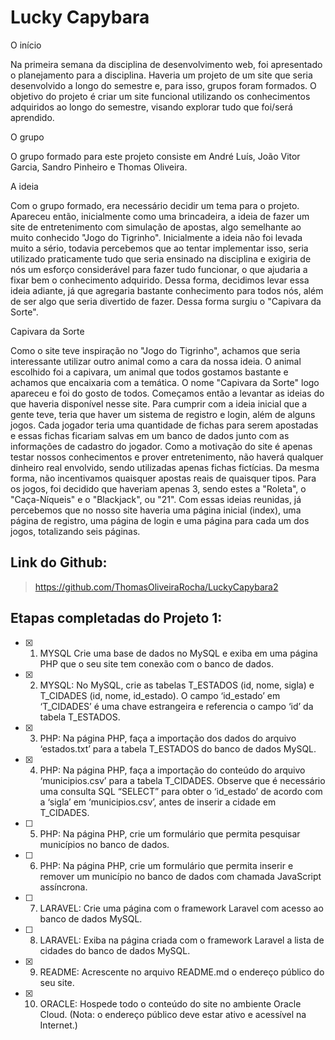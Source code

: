 # Lucky Capybara

O início

Na primeira semana da disciplina de desenvolvimento web, foi apresentado o planejamento para a disciplina. Haveria um projeto de um site que seria desenvolvido a longo do semestre e, para isso, grupos foram formados. O objetivo do projeto é criar um site funcional utilizando os conhecimentos adquiridos ao longo do semestre, visando explorar tudo que foi/será aprendido.



O grupo

O grupo formado para este projeto consiste em André Luís, João Vitor Garcia, Sandro Pinheiro e Thomas Oliveira. 



A ideia

Com o grupo formado, era necessário decidir um tema para o projeto. Apareceu então, inicialmente como uma brincadeira, a ideia de fazer um site de entretenimento com simulação de apostas, algo semelhante ao muito conhecido "Jogo do Tigrinho". Inicialmente a ideia não foi levada muito a sério, todavia percebemos que ao tentar implementar isso, seria utilizado praticamente tudo que seria ensinado na disciplina e exigiria de nós um esforço considerável para fazer tudo funcionar, o que ajudaria a fixar bem o conhecimento adquirido. Dessa forma, decidimos levar essa ideia adiante, já que agregaria bastante conhecimento para todos nós, além de ser algo que seria divertido de fazer. Dessa forma surgiu o "Capivara da Sorte".



Capivara da Sorte

Como o site teve inspiração no "Jogo do Tigrinho", achamos que seria interessante utilizar outro animal como a cara da nossa ideia. O animal escolhido foi a capivara, um animal que todos gostamos bastante e achamos que encaixaria com a temática. O nome "Capivara da Sorte" logo apareceu e foi do gosto de todos. Começamos então a levantar as ideias do que haveria disponível nesse site. Para cumprir com a ideia inicial que a gente teve, teria que haver um sistema de registro e login, além de alguns jogos. Cada jogador teria uma quantidade de fichas para serem apostadas e essas fichas ficariam salvas em um banco de dados junto com as informações de cadastro do jogador. Como a motivação do site é apenas testar nossos conhecimentos e prover entretenimento, não haverá qualquer dinheiro real envolvido, sendo utilizadas apenas fichas fictícias. Da mesma forma, não incentivamos quaisquer apostas reais de quaisquer tipos. Para os jogos, foi decidido que haveriam apenas 3, sendo estes a "Roleta", o "Caça-Níqueis" e o "Blackjack", ou "21". Com essas ideias reunidas, já percebemos que no nosso site haveria uma página inicial (index), uma página de registro, uma página de login e uma página para cada um dos jogos, totalizando seis páginas.

## Link do Github:
> https://github.com/ThomasOliveiraRocha/LuckyCapybara2

## Etapas completadas do Projeto 1:

- [X] 1) MYSQL Crie uma base de dados no MySQL e exiba em uma página PHP que o seu site tem conexão com o banco de dados.

- [X] 2) MYSQL: No MySQL, crie as tabelas T_ESTADOS (id, nome, sigla) e T_CIDADES (id, nome, id_estado). O campo ‘id_estado’ em ‘T_CIDADES’ é uma chave estrangeira e referencia o campo ‘id’ da tabela T_ESTADOS.

- [X] 3) PHP: Na página PHP, faça a importação dos dados do arquivo ‘estados.txt’ para a tabela T_ESTADOS do banco de dados MySQL.

- [X] 4) PHP: Na página PHP, faça a importação do conteúdo do arquivo ‘municipios.csv’ para a tabela T_CIDADES. Observe que é necessário uma consulta SQL “SELECT” para obter o ‘id_estado’ de acordo com a ‘sigla’ em ‘municipios.csv’, antes de inserir a cidade em T_CIDADES.

- [ ] 5) PHP: Na página PHP, crie um formulário que permita pesquisar municípios no banco de dados.

- [ ] 6) PHP: Na página PHP, crie um formulário que permita inserir e remover um município no banco de dados com chamada JavaScript assíncrona.

- [ ] 7) LARAVEL: Crie uma página com o framework Laravel com acesso ao banco de dados MySQL.

- [ ] 8) LARAVEL: Exiba na página criada com o framework Laravel a lista de cidades do banco de dados MySQL.

- [X] 9) README: Acrescente no arquivo README.md o endereço público do seu site.

- [X] 10) ORACLE: Hospede todo o conteúdo do site no ambiente Oracle Cloud. (Nota: o endereço público deve estar ativo e acessível na Internet.)
